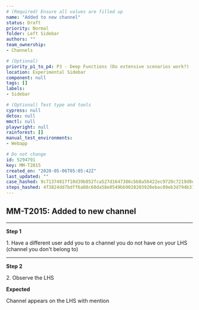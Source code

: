 ```yaml
---
# (Required) Ensure all values are filled up
name: "Added to new channel"
status: Draft
priority: Normal
folder: Left Sidebar
authors: ""
team_ownership: 
- Channels

# (Optional)
priority_p1_to_p4: P3 - Deep Functions (Do extensive scenarios work?)
location: Experimental Sidebar
component: null
tags: []
labels: 
- Sidebar

# (Optional) Test type and tools
cypress: null
detox: null
mmctl: null
playwright: null
rainforest: []
manual_test_environments: 
- Webapp

# Do not change
id: 5294791
key: MM-T2015
created_on: "2020-05-06T05:05:42Z"
last_updated: ""
case_hashed: 9c71374817f10d39b852fca527d1647386cbb8a56422ec9720c7219d8e3c6414b6d7a75a8e8c0f602f49e2a4d9fe2ce8
steps_hashed: 4f3824dd7bdff6a08c60da58e0549bb9028203920ebac89eb3d794b31fd15aec0b36696e2251a9d96040afa531702edb
---
```


<!-- (Auto-generated) Based on frontmatter's "key" and "name" -->

## MM-T2015: Added to new channel

---

**Step 1**

1\. Have a different user add you to a channel you do not have on your LHS (channel you don't belong to)

---

**Step 2**

2\. Observe the LHS

**Expected**

Channel appears on the LHS with mention
